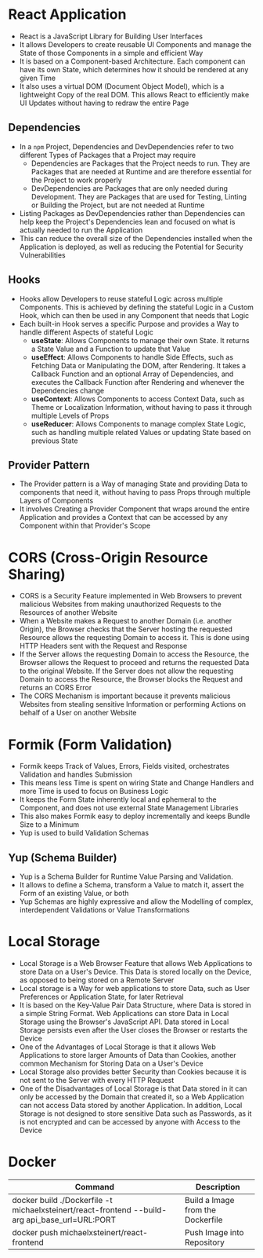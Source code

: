 # React Application

- React is a JavaScript Library for Building User Interfaces
- It allows Developers to create reusable UI Components and manage the State of those Components in a simple and efficient Way
- It is based on a Component-based Architecture. Each component can have its own State, which determines how it should be rendered at any given Time
- It also uses a virtual DOM (Document Object Model), which is a lightweight Copy of the real DOM. This allows React to efficiently make UI Updates without having to redraw the entire Page

## Dependencies

- In a `npm` Project, Dependencies and DevDependencies refer to two different Types of Packages that a Project may require
  - Dependencies are Packages that the Project needs to run. They are Packages that are needed at Runtime and are therefore essential for the Project to work properly
  - DevDependencies are Packages that are only needed during Development. They are Packages that are used for Testing, Linting or Building the Project, but are not needed at Runtime
- Listing Packages as DevDependencies rather than Dependencies can help keep the Project's Dependencies lean and focused on what is actually needed to run the Application
- This can reduce the overall size of the Dependencies installed when the Application is deployed, as well as reducing the Potential for Security Vulnerabilities

## Hooks

- Hooks allow Developers to reuse stateful Logic across multiple Components. This is achieved by defining the stateful Logic in a Custom Hook, which can then be used in any Component that needs that Logic
- Each built-in Hook serves a specific Purpose and provides a Way to handle different Aspects of stateful Logic
  - **useState**: Allows Components to manage their own State. It returns a State Value and a Function to update that Value
  - **useEffect**: Allows Components to handle Side Effects, such as Fetching Data or Manipulating the DOM, after Rendering. It takes a Callback Function and an optional Array of Dependencies, and executes the Callback Function after Rendering and whenever the Dependencies change
  - **useContext**: Allows Components to access Context Data, such as Theme or Localization Information, without having to pass it through multiple Levels of Props
  - **useReducer**: Allows Components to manage complex State Logic, such as handling multiple related Values or updating State based on previous State

## Provider Pattern

- The Provider pattern is a Way of managing State and providing Data to components that need it, without having to pass Props through multiple Layers of Components
- It involves Creating a Provider Component that wraps around the entire Application and provides a Context that can be accessed by any Component within that Provider's Scope

# CORS (Cross-Origin Resource Sharing)

- CORS is a Security Feature implemented in Web Browsers to prevent malicious Websites from making unauthorized Requests to the Resources of another Website
- When a Website makes a Request to another Domain (i.e. another Origin), the Browser checks that the Server hosting the requested Resource allows the requesting Domain to access it. This is done using HTTP Headers sent with the Request and Response
- If the Server allows the requesting Domain to access the Resource, the Browser allows the Request to proceed and returns the requested Data to the original Website. If the Server does not allow the requesting Domain to access the Resource, the Browser blocks the Request and returns an CORS Error
- The CORS Mechanism is important because it prevents malicious Websites from stealing sensitive Information or performing Actions on behalf of a User on another Website

# Formik (Form Validation)

- Formik keeps Track of Values, Errors, Fields visited, orchestrates Validation and handles Submission
- This means less Time is spent on wiring State and Change Handlers and more Time is used to focus on Business Logic
- It keeps the Form State inherently local and ephemeral to the Component, and does not use external State Management Libraries
- This also makes Formik easy to deploy incrementally and keeps Bundle Size to a Minimum
- Yup is used to build Validation Schemas

## Yup (Schema Builder)

- Yup is a Schema Builder for Runtime Value Parsing and Validation.
- It allows to define a Schema, transform a Value to match it, assert the Form of an existing Value, or both
- Yup Schemas are highly expressive and allow the Modelling of complex, interdependent Validations or Value Transformations

# Local Storage

- Local Storage is a Web Browser Feature that allows Web Applications to store Data on a User's Device. This Data is stored locally on the Device, as opposed to being stored on a Remote Server
- Local storage is a Way for web applications to store Data, such as User Preferences or Application State, for later Retrieval
- It is based on the Key-Value Pair Data Structure, where Data is stored in a simple String Format. Web Applications can store Data in Local Storage using the Browser's JavaScript API. Data stored in Local Storage persists even after the User closes the Browser or restarts the Device
- One of the Advantages of Local Storage is that it allows Web Applications to store larger Amounts of Data than Cookies, another common Mechanism for Storing Data on a User's Device
- Local Storage also provides better Security than Cookies because it is not sent to the Server with every HTTP Request
- One of the Disadvantages of Local Storage is that Data stored in it can only be accessed by the Domain that created it, so a Web Application can not access Data stored by another Application. In addition, Local Storage is not designed to store sensitive Data such as Passwords, as it is not encrypted and can be accessed by anyone with Access to the Device

# Docker

| Command                                                                                        | Description                       |
| ---------------------------------------------------------------------------------------------- | --------------------------------- |
| docker build ./Dockerfile -t michaelxsteinert/react-frontend --build-arg api_base_url=URL:PORT | Build a Image from the Dockerfile |
| docker push michaelxsteinert/react-frontend                                                    | Push Image into Repository        |
